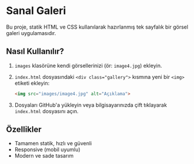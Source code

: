 # Sanal Galeri

Bu proje, statik HTML ve CSS kullanılarak hazırlanmış tek sayfalık bir görsel galeri uygulamasıdır.

## Nasıl Kullanılır?

1. `images` klasörüne kendi görsellerinizi (ör: `image4.jpg`) ekleyin.
2. `index.html` dosyasındaki `<div class="gallery">` kısmına yeni bir `<img>` etiketi ekleyin:

   ```html
   <img src="images/image4.jpg" alt="Açıklama">
   ```

3. Dosyaları GitHub'a yükleyin veya bilgisayarınızda çift tıklayarak `index.html` dosyasını açın.

## Özellikler

- Tamamen statik, hızlı ve güvenli
- Responsive (mobil uyumlu)
- Modern ve sade tasarım